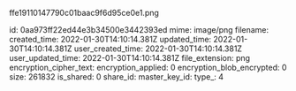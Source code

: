 ffe19110147790c01baac9f6d95ce0e1.png

id: 0aa973ff22ed44e3b34500e3442393ed
mime: image/png
filename: 
created_time: 2022-01-30T14:10:14.381Z
updated_time: 2022-01-30T14:10:14.381Z
user_created_time: 2022-01-30T14:10:14.381Z
user_updated_time: 2022-01-30T14:10:14.381Z
file_extension: png
encryption_cipher_text: 
encryption_applied: 0
encryption_blob_encrypted: 0
size: 261832
is_shared: 0
share_id: 
master_key_id: 
type_: 4
